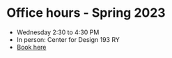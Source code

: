 # Office hours - Spring 2023

- Wednesday 2:30 to 4:30 PM
- In person: Center for Design 193 RY
- [Book here](https://outlook.office365.com/owa/calendar/PedroCruzOfficeHours1@northeastern.onmicrosoft.com/bookings/)


